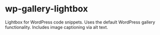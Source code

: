 # wp-gallery-lightbox
Lightbox for WordPress code snippets. Uses the default WordPress gallery functionality. Includes image captioning via alt text.
